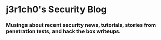 # j3r1ch0's Security Blog

### Musings about recent security news, tutorials, stories from penetration tests, and hack the box writeups.
